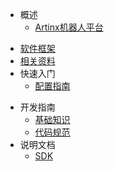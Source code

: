 
* 概述
  * [Artinx机器人平台](roborts.md)
<!--  * [硬件规格](hardware_specifications.md) -->
  * [软件框架](software_framework.md)
  * [相关资料](resources.md)
* 快速入门
  * [配置指南](quick_start/setup_on_ubuntu1804.md)
<!--    * [快速测试](quick_start/quick_test.md)  -->
* 开发指南
  * [基础知识](dev_guide/pre_requisites.md)
  * [代码规范](dev_guide/code_style.md)
* 说明文档
  * [SDK](sdk_docs/architecture.md)
